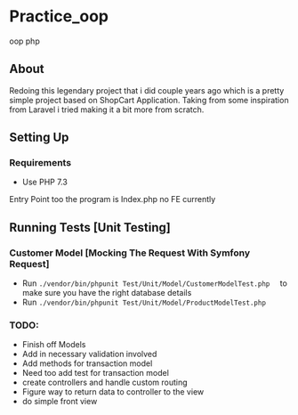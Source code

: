 # Practice_oop
oop php
## About
Redoing this legendary project that i did couple years ago which is a pretty simple project based on ShopCart Application. Taking from some inspiration from Laravel i tried making it a bit more from scratch.

## Setting Up

### Requirements
- Use PHP 7.3

Entry Point too the program is Index.php no FE currently


## Running Tests [Unit Testing] 

### Customer Model [Mocking The Request With Symfony Request]
- Run `./vendor/bin/phpunit Test/Unit/Model/CustomerModelTest.php  ` to make sure you have the right database details
- Run `./vendor/bin/phpunit Test/Unit/Model/ProductModelTest.php  `

### TODO:
- Finish off Models 
- Add in necessary validation involved
- Add methods for transaction model
- Need too add test for transaction model
- create controllers and handle custom routing 
- Figure way to return data to controller to the view
- do simple front view
